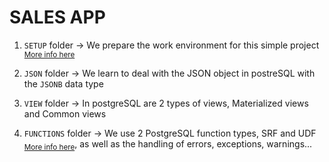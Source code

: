 # SALES APP

1. `SETUP` folder -> We prepare the work environment for this simple project <sub>[More info here](SETUP/README.md)</sub>

2. `JSON` folder -> We learn to deal with the JSON object in postreSQL with the `JSONB` data type

3. `VIEW` folder -> In postgreSQL are 2 types of views, Materialized views and Common views

4. `FUNCTIONS` folder -> We use 2 PostgreSQL function types, SRF and UDF <sub>[More info here](FUNCTIONS/SRF_UDF/README.md)</sub>,
as well as the handling of errors, exceptions, warnings...
